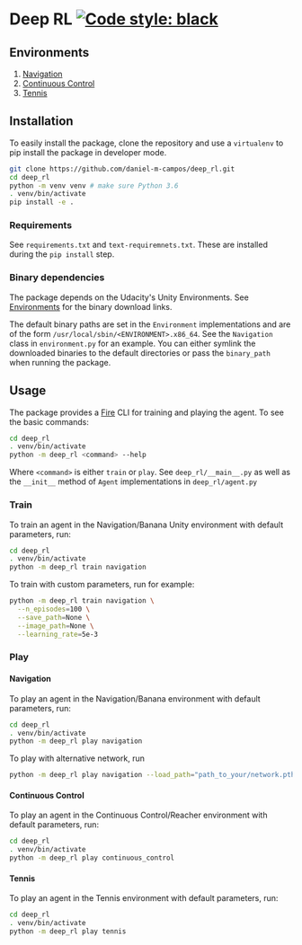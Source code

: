 # Deep RL [![Code style: black](https://img.shields.io/badge/code%20style-black-000000.svg)](https://github.com/psf/black)

## Environments

1. [Navigation](docs/Navigation.md)
2. [Continuous Control](docs/ContinuousControl.md)
3. [Tennis](docs/Tennis.md)

## Installation

To easily install the package, clone the repository and use a `virtualenv` to pip install the package in developer mode.

```bash
git clone https://github.com/daniel-m-campos/deep_rl.git
cd deep_rl
python -m venv venv # make sure Python 3.6
. venv/bin/activate
pip install -e .
```

### Requirements

See `requirements.txt` and `text-requiremnets.txt`. These are installed during the `pip install` step.

### Binary dependencies

The package depends on the Udacity's Unity Environments. See [Environments](#Environments) for the binary download
links.

The default binary paths are set in the `Environment` implementations and are of the
form `/usr/local/sbin/<ENVIRONMENT>.x86_64`. See the `Navigation` class in `environment.py` for an example. You can
either symlink the downloaded binaries to the default directories or pass the `binary_path` when running the package.

## Usage

The package provides a [Fire](https://github.com/google/python-fire) CLI for training and playing the agent. To see the
basic commands:

```bash
cd deep_rl
. venv/bin/activate
python -m deep_rl <command> --help
```

Where `<command>` is either `train` or `play`. See `deep_rl/__main__.py` as well as the `__init__` method of `Agent`
implementations in `deep_rl/agent.py`

### Train

To train an agent in the Navigation/Banana Unity environment with default parameters, run:

```bash
cd deep_rl
. venv/bin/activate
python -m deep_rl train navigation
```

To train with custom parameters, run for example:

```bash
python -m deep_rl train navigation \
  --n_episodes=100 \
  --save_path=None \
  --image_path=None \
  --learning_rate=5e-3
```

### Play

#### Navigation

To play an agent in the Navigation/Banana environment with default parameters, run:

```bash
cd deep_rl
. venv/bin/activate
python -m deep_rl play navigation
```

To play with alternative network, run

```bash
python -m deep_rl play navigation --load_path="path_to_your/network.pth"
```

#### Continuous Control

To play an agent in the Continuous Control/Reacher environment with default parameters, run:

```bash
cd deep_rl
. venv/bin/activate
python -m deep_rl play continuous_control
```

#### Tennis

To play an agent in the Tennis environment with default parameters, run:

```bash
cd deep_rl
. venv/bin/activate
python -m deep_rl play tennis
```